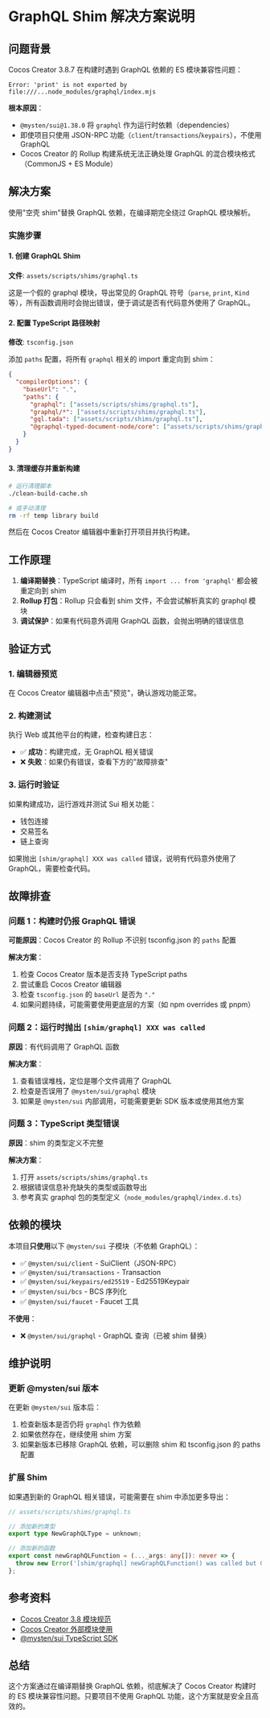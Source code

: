 # GraphQL Shim 解决方案说明

## 问题背景

Cocos Creator 3.8.7 在构建时遇到 GraphQL 依赖的 ES 模块兼容性问题：

```
Error: 'print' is not exported by file:///...node_modules/graphql/index.mjs
```

**根本原因**：
- `@mysten/sui@1.38.0` 将 `graphql` 作为运行时依赖（dependencies）
- 即使项目只使用 JSON-RPC 功能（`client`/`transactions`/`keypairs`），不使用 GraphQL
- Cocos Creator 的 Rollup 构建系统无法正确处理 GraphQL 的混合模块格式（CommonJS + ES Module）

## 解决方案

使用"空壳 shim"替换 GraphQL 依赖，在编译期完全绕过 GraphQL 模块解析。

### 实施步骤

#### 1. 创建 GraphQL Shim

**文件**: `assets/scripts/shims/graphql.ts`

这是一个假的 graphql 模块，导出常见的 GraphQL 符号（`parse`, `print`, `Kind` 等），所有函数调用时会抛出错误，便于调试是否有代码意外使用了 GraphQL。

#### 2. 配置 TypeScript 路径映射

**修改**: `tsconfig.json`

添加 `paths` 配置，将所有 `graphql` 相关的 import 重定向到 shim：

```json
{
  "compilerOptions": {
    "baseUrl": ".",
    "paths": {
      "graphql": ["assets/scripts/shims/graphql.ts"],
      "graphql/*": ["assets/scripts/shims/graphql.ts"],
      "gql.tada": ["assets/scripts/shims/graphql.ts"],
      "@graphql-typed-document-node/core": ["assets/scripts/shims/graphql.ts"]
    }
  }
}
```

#### 3. 清理缓存并重新构建

```bash
# 运行清理脚本
./clean-build-cache.sh

# 或手动清理
rm -rf temp library build
```

然后在 Cocos Creator 编辑器中重新打开项目并执行构建。

## 工作原理

1. **编译期替换**：TypeScript 编译时，所有 `import ... from 'graphql'` 都会被重定向到 shim
2. **Rollup 打包**：Rollup 只会看到 shim 文件，不会尝试解析真实的 graphql 模块
3. **调试保护**：如果有代码意外调用 GraphQL 函数，会抛出明确的错误信息

## 验证方式

### 1. 编辑器预览

在 Cocos Creator 编辑器中点击"预览"，确认游戏功能正常。

### 2. 构建测试

执行 Web 或其他平台的构建，检查构建日志：

- ✅ **成功**：构建完成，无 GraphQL 相关错误
- ❌ **失败**：如果仍有错误，查看下方的"故障排查"

### 3. 运行时验证

如果构建成功，运行游戏并测试 Sui 相关功能：
- 钱包连接
- 交易签名
- 链上查询

如果抛出 `[shim/graphql] XXX was called` 错误，说明有代码意外使用了 GraphQL，需要检查代码。

## 故障排查

### 问题 1：构建时仍报 GraphQL 错误

**可能原因**：Cocos Creator 的 Rollup 不识别 tsconfig.json 的 `paths` 配置

**解决方案**：
1. 检查 Cocos Creator 版本是否支持 TypeScript paths
2. 尝试重启 Cocos Creator 编辑器
3. 检查 `tsconfig.json` 的 `baseUrl` 是否为 `"."`
4. 如果问题持续，可能需要使用更底层的方案（如 npm overrides 或 pnpm）

### 问题 2：运行时抛出 `[shim/graphql] XXX was called`

**原因**：有代码调用了 GraphQL 函数

**解决方案**：
1. 查看错误堆栈，定位是哪个文件调用了 GraphQL
2. 检查是否误用了 `@mysten/sui/graphql` 模块
3. 如果是 `@mysten/sui` 内部调用，可能需要更新 SDK 版本或使用其他方案

### 问题 3：TypeScript 类型错误

**原因**：shim 的类型定义不完整

**解决方案**：
1. 打开 `assets/scripts/shims/graphql.ts`
2. 根据错误信息补充缺失的类型或函数导出
3. 参考真实 graphql 包的类型定义（`node_modules/graphql/index.d.ts`）

## 依赖的模块

本项目**只使用**以下 `@mysten/sui` 子模块（不依赖 GraphQL）：

- ✅ `@mysten/sui/client` - SuiClient（JSON-RPC）
- ✅ `@mysten/sui/transactions` - Transaction
- ✅ `@mysten/sui/keypairs/ed25519` - Ed25519Keypair
- ✅ `@mysten/sui/bcs` - BCS 序列化
- ✅ `@mysten/sui/faucet` - Faucet 工具

**不使用**：
- ❌ `@mysten/sui/graphql` - GraphQL 查询（已被 shim 替换）

## 维护说明

### 更新 @mysten/sui 版本

在更新 `@mysten/sui` 版本后：

1. 检查新版本是否仍将 `graphql` 作为依赖
2. 如果依然存在，继续使用 shim 方案
3. 如果新版本已移除 GraphQL 依赖，可以删除 shim 和 tsconfig.json 的 paths 配置

### 扩展 Shim

如果遇到新的 GraphQL 相关错误，可能需要在 shim 中添加更多导出：

```typescript
// assets/scripts/shims/graphql.ts

// 添加新的类型
export type NewGraphQLType = unknown;

// 添加新的函数
export const newGraphQLFunction = (..._args: any[]): never => {
  throw new Error('[shim/graphql] newGraphQLFunction() was called but GraphQL is disabled');
};
```

## 参考资料

- [Cocos Creator 3.8 模块规范](https://docs.cocos.com/creator/3.8/manual/en/scripting/modules/spec.html)
- [Cocos Creator 外部模块使用](https://docs.cocos.com/creator/3.8/manual/en/scripting/modules/example.html)
- [@mysten/sui TypeScript SDK](https://sdk.mystenlabs.com)

## 总结

这个方案通过在编译期替换 GraphQL 依赖，彻底解决了 Cocos Creator 构建时的 ES 模块兼容性问题。只要项目不使用 GraphQL 功能，这个方案就是安全且高效的。
